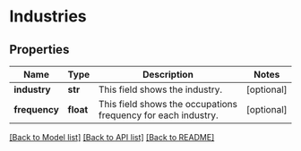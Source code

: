 # Industries


## Properties
Name | Type | Description | Notes
------------ | ------------- | ------------- | -------------
**industry** | **str** | This field shows the industry. | [optional] 
**frequency** | **float** | This field shows the occupations frequency for each industry. | [optional] 

[[Back to Model list]](../README.md#documentation-for-models) [[Back to API list]](../README.md#documentation-for-api-endpoints) [[Back to README]](../README.md)


